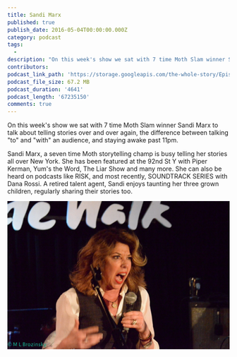 ```yaml
---
title: Sandi Marx
published: true
publish_date: 2016-05-04T00:00:00.000Z
category: podcast
tags:
  -
description: "On this week's show we sat with 7 time Moth Slam winner Sandi Marx to talk about telling stories over and over again, the difference between talking \"at\" and \"with\" an audience, and staying awake past 11pm."
contributors:
podcast_link_path: 'https://storage.googleapis.com/the-whole-story/Episode2_SandiMarxFINAL.mp3'
podcast_file_size: 67.2 MB
podcast_duration: '4641'
podcast_length: '67235150'
comments: true
---
```



On this week's show we sat with 7 time Moth Slam winner Sandi Marx to talk about telling stories over and over again, the difference between talking "to" and "with" an audience, and staying awake past 11pm.

Sandi Marx, a seven time Moth storytelling champ is busy telling her stories all over New York. She has been featured at the 92nd St Y with Piper Kerman, Yum's the Word, The Liar Show and many more. She can also be heard on podcasts like RISK, and most recently, SOUNDTRACK SERIES with Dana Rossi. A retired talent agent, Sandi enjoys taunting her three grown children, regularly sharing their stories too.

![](/uploads/versions/img_1547---x----640-427x---.jpg)